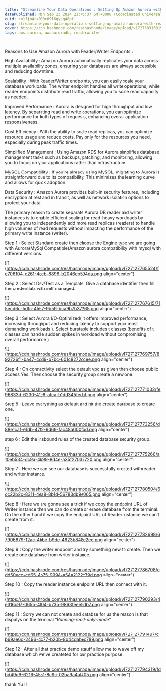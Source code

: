 ```yaml
---
title: "Streamline Your Data Operations : Setting Up Amazon Aurora with Reader/Writer Endpoints."
datePublished: Mon Sep 23 2024 21:43:37 GMT+0000 (Coordinated Universal Time)
cuid: cm1fjb4rx000c09l6gysg48pf
slug: streamline-your-data-operations-setting-up-amazon-aurora-with-readerwriter-endpoints
cover: https://cdn.hashnode.com/res/hashnode/image/upload/v1727383130193/eb9c5cc5-4a49-45a3-988f-0cd1916ebf7a.jpeg
tags: aws-aurora, awsauroradb, readerwriter

---
```


Reasons to Use Amazon Aurora with Reader/Writer Endpoints :

High Availability : Amazon Aurora automatically replicates your data across multiple availability zones, ensuring your databases are always accessible and reducing downtime.

Scalability : With Reader/Writer endpoints, you can easily scale your database workloads. The writer endpoint handles all write operations, while reader endpoints distribute read traffic, allowing you to scale read capacity as needed.

Improved Performance : Aurora is designed for high throughput and low latency. By separating read and write operations, you can optimize performance for both types of requests, enhancing overall application responsiveness.

Cost Efficiency : With the ability to scale read replicas, you can optimize resource usage and reduce costs. Pay only for the resources you need, especially during peak traffic times.

Simplified Management : Using Amazon RDS for Aurora simplifies database management tasks such as backups, patching, and monitoring, allowing you to focus on your applications rather than infrastructure.

MySQL Compatibility : If you’re already using MySQL, migrating to Aurora is straightforward due to its compatibility. This minimizes the learning curve and allows for quick adoption.

Data Security : Amazon Aurora provides built-in security features, including encryption at rest and in transit, as well as network isolation options to protect your data.

The primary reason to create separate Aurora DB reader and writer instances is to enable efficient scaling for read-heavy workloads by allowing you to independently add more read replicas (readers) to handle high volumes of read requests without impacting the performance of the primary write instance (writer).

Step 1 : Select Standard create then choose the Engine type we are going with Aurora(MySql Compatible)Amazon aurora compatibility with mysql with different versions.

![](https://cdn.hashnode.com/res/hashnode/image/upload/v1727127765524/fe706104-c261-4ccb-8896-b2046cb594da.png align="center")

Step 2 : Select Dev/Test as a Template. Give a database identifier then fill the credentials with self managed.

![](https://cdn.hashnode.com/res/hashnode/image/upload/v1727127767615/715ecd6c-5dfc-4567-9b59-bca9b7b37265.png align="center")

Step 3 : Select Aurora I/O-Optimized( It offers improved performance, increasing throughput and reducing latency to support your most demanding workloads ). Select burstable includes t classes (benefits of t classes can handle sudden spikes in workload without compromising overall performance )

![](https://cdn.hashnode.com/res/hashnode/image/upload/v1727127769757/892726f1-ba47-4dd9-b7bc-601c8272ccee.png align="center")

Step 4 : On connectivity select the default vpc as given then choose public access Yes. Then choose the security group create a new one.

![](https://cdn.hashnode.com/res/hashnode/image/upload/v1727127771033/fe96833d-6230-41e8-afca-b1dd345fedaf.png align="center")

Step 5 : Leave everything as default and hit the create database to create one.

![](https://cdn.hashnode.com/res/hashnode/image/upload/v1727127773256/d88e1caf-e1db-47f2-9d69-fac48a000fbd.png align="center")

step 6 : Edit the insbound rules of the created database security group.

![](https://cdn.hashnode.com/res/hashnode/image/upload/v1727127775266/a10eb534-dc9a-4b99-8d4e-a35f27035720.png align="center")

Step 7 : Here we can see our database is successfully created withreader and writer instance.

![](https://cdn.hashnode.com/res/hashnode/image/upload/v1727127780504/6cc22b2c-8311-4ea8-8b1d-56783db9e065.png align="center")

Step 8 : Here we are gonna see a trick if we copy the endpoint URL of Writer instance then we can do create or erase database from the terminal. On the other hand if we copy the endpoint URL of Reader instance we can’t create from it.

![](https://cdn.hashnode.com/res/hashnode/image/upload/v1727127782698/67906879-12ac-4bbe-b9de-4623b848e2ee.png align="center")

Step 9 : Copy the writer endpoint and try something new to create. Then we create one database from writer instance.

![](https://cdn.hashnode.com/res/hashnode/image/upload/v1727127786708/cdd50ecc-cd65-4b75-9994-a54a2122c79d.png align="center")

Step 10 : Copy the reader instance endpoint URL then connect with it.

![](https://cdn.hashnode.com/res/hashnode/image/upload/v1727127790293/4e316c97-065b-4f04-b73b-9863feee9db7.png align="center")

Step 11 : Sorry we can not create and databse for us the reason is that dispalys on the terminal “*Running-read-only-mode“*

![](https://cdn.hashnode.com/res/hashnode/image/upload/v1727127791497/cb69ae6d-2496-4c77-b20b-8b44dabec789.png align="center")

Step 12 : After all that practice demo stauff allow me to waive off my database which we’ve createted for our practice purpose.

![](https://cdn.hashnode.com/res/hashnode/image/upload/v1727127794319/fdbd49d9-6216-4551-8c9c-02ba9a4af405.png align="center")

thank Yu !!
